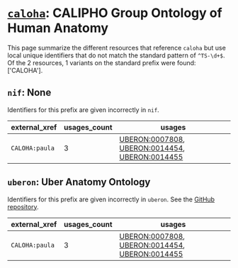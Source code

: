 # [`caloha`](https://bioregistry.io/caloha): CALIPHO Group Ontology of Human Anatomy

This page summarize the different resources that reference `caloha`
but use local unique identifiers that do not match the standard pattern of
`^TS-\d+$`. Of the 2 resources,
1 variants on the standard prefix were found: ['CALOHA'].

## `nif`: None

Identifiers for this prefix are given incorrectly in `nif`.

| external_xref   |   usages_count | usages                                                                                                                                                                                            |
|-----------------|----------------|---------------------------------------------------------------------------------------------------------------------------------------------------------------------------------------------------|
| `CALOHA:paula`  |              3 | [UBERON:0007808](http://purl.obolibrary.org/obo/UBERON_0007808), [UBERON:0014454](http://purl.obolibrary.org/obo/UBERON_0014454), [UBERON:0014455](http://purl.obolibrary.org/obo/UBERON_0014455) |

## `uberon`: Uber Anatomy Ontology

Identifiers for this prefix are given incorrectly in `uberon`. See the [GitHub repository](https://github.com/obophenotype/uberon).

| external_xref   |   usages_count | usages                                                                                                                                                                                            |
|-----------------|----------------|---------------------------------------------------------------------------------------------------------------------------------------------------------------------------------------------------|
| `CALOHA:paula`  |              3 | [UBERON:0007808](http://purl.obolibrary.org/obo/UBERON_0007808), [UBERON:0014454](http://purl.obolibrary.org/obo/UBERON_0014454), [UBERON:0014455](http://purl.obolibrary.org/obo/UBERON_0014455) |

